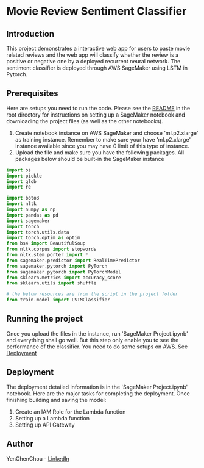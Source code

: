 # Movie Review Sentiment Classifier
## Introduction
This project demonstrates a interactive web app for users to paste movie related reviews and the web app will classify whether the review is a positive or negative one by a deployed recurrent neural network. The sentiment classifier is deployed through AWS SageMaker using LSTM in Pytorch. 

## Prerequisites
Here are setups you need to run the code. Please see the [README](https://github.com/udacity/sagemaker-deployment/tree/master/README.md) in the root directory for instructions on setting up a SageMaker notebook and downloading the project files (as well as the other notebooks).
1. Create notebook instance on AWS SageMaker and choose 'ml.p2.xlarge' as training instance. Remember to make sure your have 'ml.p2.xlarge' instance available since you may have 0 limit of this type of instance.
2. Upload the file and make sure you have the following packages. All packages below should be built-in the SageMaker instance
```Python
import os
import pickle
import glob
import re

import boto3
import nltk
import numpy as np
import pandas as pd
import sagemaker
import torch
import torch.utils.data
import torch.optim as optim
from bs4 import BeautifulSoup
from nltk.corpus import stopwords
from nltk.stem.porter import *
from sagemaker.predictor import RealTimePredictor
from sagemaker.pytorch import PyTorch
from sagemaker.pytorch import PyTorchModel
from sklearn.metrics import accuracy_score
from sklearn.utils import shuffle

# the below resources are from the script in the project folder
from train.model import LSTMClassifier
```
## Running the project
Once you upload the files in the instance, run 'SageMaker Project.ipynb' and everything shall go well. But this step only enable you to see the performance of the classifier. You need to do some setups on AWS. See [Deployment](##Deployment)

## Deployment
The deployment detailed information is in the 'SageMaker Project.ipynb' notebook. Here are the major tasks for completing the deployment. Once finishing building and saving the model:
1. Create an IAM Role for the Lambda function
2. Setting up a Lambda function
3. Setting up API Gateway

## Author
YenChenChou - [LinkedIn](https://www.linkedin.com/in/yc-chou/)

